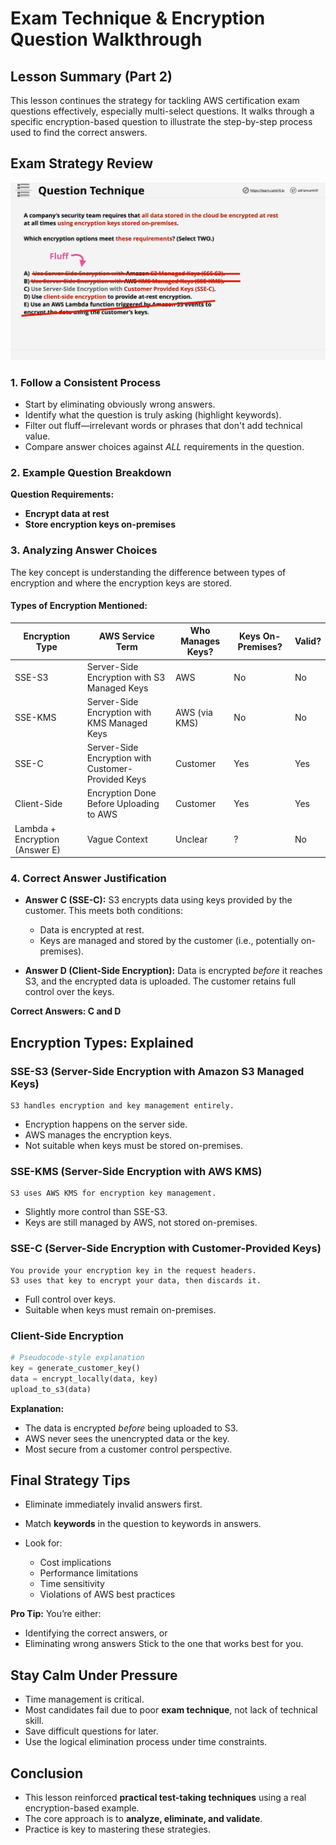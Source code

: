 # Exam Technique & Encryption Question Walkthrough

## Lesson Summary (Part 2)

This lesson continues the strategy for tackling AWS certification exam questions effectively, especially multi-select questions. It walks through a specific encryption-based question to illustrate the step-by-step process used to find the correct answers.

## Exam Strategy Review

![alt text](./Images/image-3.png)

### 1. Follow a Consistent Process

- Start by eliminating obviously wrong answers.
- Identify what the question is truly asking (highlight keywords).
- Filter out fluff—irrelevant words or phrases that don't add technical value.
- Compare answer choices against _ALL_ requirements in the question.

### 2. Example Question Breakdown

**Question Requirements:**

- **Encrypt data at rest**
- **Store encryption keys on-premises**

### 3. Analyzing Answer Choices

The key concept is understanding the difference between types of encryption and where the encryption keys are stored.

#### Types of Encryption Mentioned:

| Encryption Type                | AWS Service Term                                   | Who Manages Keys? | Keys On-Premises? | Valid? |
| ------------------------------ | -------------------------------------------------- | ----------------- | ----------------- | ------ |
| SSE-S3                         | Server-Side Encryption with S3 Managed Keys        | AWS               | No                | No     |
| SSE-KMS                        | Server-Side Encryption with KMS Managed Keys       | AWS (via KMS)     | No                | No     |
| SSE-C                          | Server-Side Encryption with Customer-Provided Keys | Customer          | Yes               | Yes    |
| Client-Side                    | Encryption Done Before Uploading to AWS            | Customer          | Yes               | Yes    |
| Lambda + Encryption (Answer E) | Vague Context                                      | Unclear           | ?                 | No     |

### 4. Correct Answer Justification

- **Answer C (SSE-C):**
  S3 encrypts data using keys provided by the customer. This meets both conditions:

  - Data is encrypted at rest.
  - Keys are managed and stored by the customer (i.e., potentially on-premises).

- **Answer D (Client-Side Encryption):**
  Data is encrypted _before_ it reaches S3, and the encrypted data is uploaded. The customer retains full control over the keys.

**Correct Answers: C and D**

## Encryption Types: Explained

### SSE-S3 (Server-Side Encryption with Amazon S3 Managed Keys)

```text
S3 handles encryption and key management entirely.
```

- Encryption happens on the server side.
- AWS manages the encryption keys.
- Not suitable when keys must be stored on-premises.

### SSE-KMS (Server-Side Encryption with AWS KMS)

```text
S3 uses AWS KMS for encryption key management.
```

- Slightly more control than SSE-S3.
- Keys are still managed by AWS, not stored on-premises.

### SSE-C (Server-Side Encryption with Customer-Provided Keys)

```text
You provide your encryption key in the request headers.
S3 uses that key to encrypt your data, then discards it.
```

- Full control over keys.
- Suitable when keys must remain on-premises.

### Client-Side Encryption

```python
# Pseudocode-style explanation
key = generate_customer_key()
data = encrypt_locally(data, key)
upload_to_s3(data)
```

**Explanation:**

- The data is encrypted _before_ being uploaded to S3.
- AWS never sees the unencrypted data or the key.
- Most secure from a customer control perspective.

## Final Strategy Tips

- Eliminate immediately invalid answers first.
- Match **keywords** in the question to keywords in answers.
- Look for:

  - Cost implications
  - Performance limitations
  - Time sensitivity
  - Violations of AWS best practices

**Pro Tip:** You’re either:

- Identifying the correct answers, or
- Eliminating wrong answers
  Stick to the one that works best for you.

## Stay Calm Under Pressure

- Time management is critical.
- Most candidates fail due to poor **exam technique**, not lack of technical skill.
- Save difficult questions for later.
- Use the logical elimination process under time constraints.

## Conclusion

- This lesson reinforced **practical test-taking techniques** using a real encryption-based example.
- The core approach is to **analyze, eliminate, and validate**.
- Practice is key to mastering these strategies.

